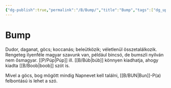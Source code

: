 ```yaml
---
{"dg-publish":true,"permalink":"/B/Bump/","title":"Bump","tags":["dg_uploaded"],"created":"2023-11-29T02:24","updated":"2023-11-29T02:25"}
---
```



# Bump

Dudor, daganat, göcs; koccanás; beleütközik; véletlenül összetalálkozik. Rengeteg ilyenféle magyar szavunk van, például bincsó, de bumszli nyilván nem ősmagyar. [[P/Púp\|Púp]] ill. [[B/Búb\|búb]] könnyen kiadhatja, ahogy kiadta [[B/Boob\|boob]] szót is.  

Mivel a göcs, bog mögött mindig Napnevet kell találni, [[B/BUN\|Bun]]-P(a) felbontású is lehet a szó.  